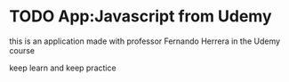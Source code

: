 # TODO App:Javascript from Udemy

this is an application made with professor Fernando Herrera in the Udemy course

keep learn and keep practice

